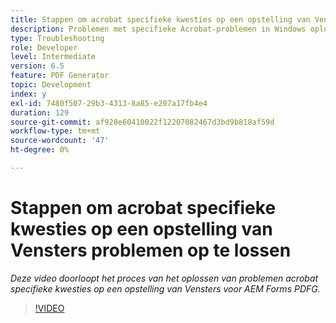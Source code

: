 ```yaml
---
title: Stappen om acrobat specifieke kwesties op een opstelling van Vensters problemen op te lossen
description: Problemen met specifieke Acrobat-problemen in Windows oplossen
type: Troubleshooting
role: Developer
level: Intermediate
version: 6.5
feature: PDF Generator
topic: Development
index: y
exl-id: 7480f507-29b3-4313-8a85-e207a17fb4e4
duration: 129
source-git-commit: af928e60410022f12207082467d3bd9b818af59d
workflow-type: tm+mt
source-wordcount: '47'
ht-degree: 0%

---
```


# Stappen om acrobat specifieke kwesties op een opstelling van Vensters problemen op te lossen

*Deze video doorloopt het proces van het oplossen van problemen acrobat specifieke kwesties op een opstelling van Vensters voor AEM Forms PDFG.*

>[!VIDEO](https://video.tv.adobe.com/v/335480?quality=12&learn=on)
